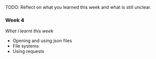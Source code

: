 TODO: Reflect on what you learned this week and what is still unclear.
### Week 4

*What I learnt this week*

- Opening and using json files
- File systems
- Using requests